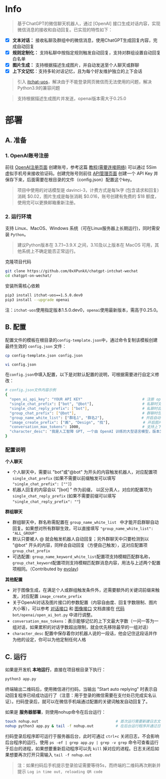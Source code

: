 # Info

> 基于ChatGPT的微信聊天机器人，通过 [OpenAI] 接口生成对话内容，实现微信消息的接收和自动回复。已实现的特性如下：

- [x] **文本对话：** 接收私聊及群组中的微信消息，使用ChatGPT生成回复内容，完成自动回复
- [x] **规则定制化：** 支持私聊中按指定规则触发自动回复，支持对群组设置自动回复白名单
- [x] **图片生成：** 支持根据描述生成图片，并自动发送至个人聊天或群聊
- [x] **上下文记忆**：支持多轮对话记忆，且为每个好友维护独立的上下会话

>引入 [itchat-uos](https://github.com/why2lyj/ItChat-UOS)，解决由于不能登录网页微信而无法使用的问题，解决Python3.9的兼容问题

>支持根据描述生成图片并发送，openai版本需大于0.25.0


# 部署

## A. 准备

### 1. OpenAI账号注册

前往 [OpenAI注册页面](https://beta.openai.com/signup) 创建账号，参考这篇 [教程(需要连接网络)](https://mirror.xyz/0x8869a2E79c1A792fD4f3c041978568aDd4D20857/5HtM3r8395wzdbxFh4ayhxiqPuGqIEkvgTwCWcMzYXQ) 可以通过 5Sim 虚拟手机号来接收验证码。创建完账号则前往 [API管理页面](https://beta.openai.com/account/api-keys) 创建一个 API Key 并保存下来，后面需要在根目录的文件（config.json）配置这个key。

> 项目中使用的对话模型是 davinci-3，计费方式是每1k字 (包含请求和回复) 消耗 $0.02，图片生成是每张消耗 $0.016，账号创建有免费的 $18 额度，使用完可以更换邮箱重新注册。


### 2. 运行环境

支持 Linux、MacOS、Windows 系统（可在Linux服务器上长期运行)，同时需安装 `Python`。 
> 建议Python版本在 3.7.1~3.9.X 之间，3.10及以上版本在 MacOS 可用，其他系统上不确定能否正常运行。

克隆项目代码

```bash
git clone https://github.com/0xXPunkX/chatgpt-intchat-wechat
cd chatgpt-on-wechat/
```

安装所需核心依赖

```bash
pip3 install itchat-uos==1.5.0.dev0
pip3 install --upgrade openai
```

注：`itchat-uos`使用指定版本1.5.0.dev0，`openai`使用最新版本，需高于0.25.0。


## B. 配置

配置文件的模板在根目录的`config-template.json`中，通过命令复制该模板创建最终生效的 `config.json` 文件：

```bash
cp config-template.json config.json

vi config.json
```

在`config.json`中填入配置，以下是对默认配置的说明，可根据需要进行自定义修改：

```bash
# config.json文件内容示例
{ 
  "open_ai_api_key": "YOUR API KEY"                           # 注册 openai 之后到个人中心获取
  "single_chat_prefix": ["bot", "@bot"],                      # 私聊时文本需要包含该前缀才能触发机器人回复
  "single_chat_reply_prefix": ["bot"],                        # 私聊时自动回复的前缀，用于区分真人
  "group_chat_prefix": ["@bot"],                              # 群聊时包含该前缀则会触发机器人回复
  "group_name_white_list": ["群名1", "群名2"],                 # 开启自动回复的群名称列表，请修改为群名，或者直接使用 ALL_GROUP 解除限制
  "image_create_prefix": ["画", "Design", "找"],               # 开启图片回复的前缀
  "conversation_max_tokens": 1000,                            # 支持上下文记忆的最多字符数，超过了会删除最早的记忆
  "character_desc": "我是人工智障 GPT, 一个由 OpenAI 训练的大型语言模型，版本为 GPT-3, 目前支持对话、搜索、画图。"  # 人格描述
}
```
### 配置说明

**个人聊天**

+ 个人聊天中，需要以 "bot"或"@bot" 为开头的内容触发机器人，对应配置项 `single_chat_prefix` (如果不需要以前缀触发可以填写  `"single_chat_prefix": [""]`)
+ 机器人回复的内容会以 "[bot] " 作为前缀， 以区分真人，对应的配置项为 `single_chat_reply_prefix` (如果不需要前缀可以填写 `"single_chat_reply_prefix": ""`)

**群组聊天**

+ 群组聊天中，群名称需配置在 `group_name_white_list ` 中才能开启群聊自动回复。如果想对所有群聊生效，可以直接填写 `"group_name_white_list": "ALL_GROUP"`
+ 默认只要被人 @ 就会触发机器人自动回复；另外群聊天中只要检测到以 "@bot" 开头的内容，同样会自动回复（方便自己触发），这对应配置项 `group_chat_prefix`
+ 可选配置: `group_name_keyword_white_list`配置项支持模糊匹配群名称，`group_chat_keyword`配置项则支持模糊匹配群消息内容，用法与上述两个配置项相同。（Contributed by [evolay](https://github.com/evolay))

**其他配置**

+ 对于图像生成，在满足个人或群组触发条件外，还需要额外的关键词前缀来触发，对应配置 `image_create_prefix `
+ 关于OpenAI对话及图片接口的参数配置（内容自由度、回复字数限制、图片大小等），可以参考 [对话接口](https://beta.openai.com/docs/api-reference/completions) 和 [图像接口](https://beta.openai.com/docs/api-reference/completions)  文档直接在 [代码](https://github.com/zhayujie/chatgpt-on-wechat/blob/master/bot/openai/open_ai_bot.py) `bot/openai/open_ai_bot.py` 中进行调整。
+ `conversation_max_tokens`：表示能够记忆的上下文最大字数（一问一答为一组对话，如果累积的对话字数超出限制，就会优先移除最早的一组对话）
+ `character_desc` 配置中保存着你对机器人说的一段话，他会记住这段话并作为他的设定，你可以为他定制任何人格


## C. 运行

如果是开发机 **本地运行**，直接在项目根目录下执行：

```bash
python3 app.py
```

终端输出二维码后，使用微信进行扫码，当输出 "Start auto replying" 时表示自动回复程序已经成功运行了（注意：用于登录的微信需要在支付处已完成实名认证）。扫码登录后，就可以在微信手机端通过配置的关键词触发自动回复了。


如果是 **服务器部署**，则使用nohup命令在后台运行：

```bash
touch nohup.out                                   # 首次运行需要新建日志文件                     
nohup python3 app.py & tail -f nohup.out          # 在后台运行程序并通过日志输出二维码
```
扫码登录后程序即可运行于服务器后台，此时可通过 `ctrl+c` 关闭日志，不会影响后台程序的运行。使用 `ps -ef | grep app.py | grep -v grep` 命令可查看运行于后台的进程，如果想要重新启动程序可以先 `kill` 掉对应的进程。日志关闭后如果想要再次打开只需输入 `tail -f nohup.out`

> 注：如果扫码后手机提示登录验证需要等待5s，而终端的二维码再次刷新并提示 `Log in time out, reloading QR code`
